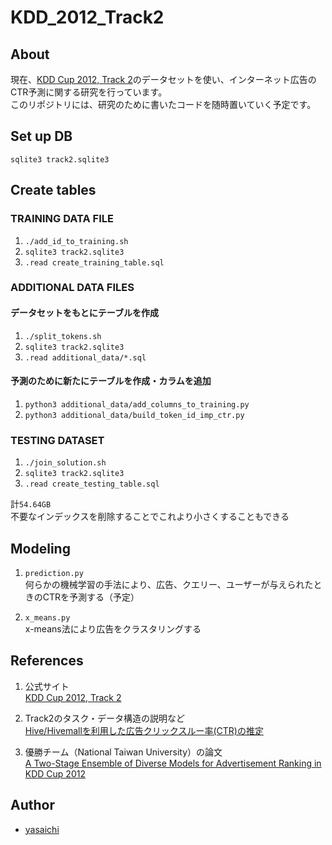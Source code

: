 # KDD_2012_Track2

## About
現在、[KDD Cup 2012, Track 2](http://www.kddcup2012.org/c/kddcup2012-track2)のデータセットを使い、インターネット広告のCTR予測に関する研究を行っています。    
このリポジトリには、研究のために書いたコードを随時置いていく予定です。

## Set up DB
`sqlite3 track2.sqlite3`

## Create tables

### TRAINING DATA FILE
1. `./add_id_to_training.sh`
2. `sqlite3 track2.sqlite3`
3. `.read create_training_table.sql`

### ADDITIONAL DATA FILES
#### データセットをもとにテーブルを作成
1. `./split_tokens.sh`
2. `sqlite3 track2.sqlite3`
3. `.read additional_data/*.sql`

#### 予測のために新たにテーブルを作成・カラムを追加
1. `python3 additional_data/add_columns_to_training.py`
2. `python3 additional_data/build_token_id_imp_ctr.py`

### TESTING DATASET
1. `./join_solution.sh`
2. `sqlite3 track2.sqlite3`
3. `.read create_testing_table.sql`

計`54.64GB`  
不要なインデックスを削除することでこれより小さくすることもできる

## Modeling
1. `prediction.py`   
何らかの機械学習の手法により、広告、クエリー、ユーザーが与えられたときのCTRを予測する（予定）

2. `x_means.py`   
x-means法により広告をクラスタリングする

## References
1. 公式サイト       
[KDD Cup 2012, Track 2](http://www.kddcup2012.org/c/kddcup2012-track2)

2. Track2のタスク・データ構造の説明など    
[Hive/Hivemallを利用した広告クリックスルー率(CTR)の推定](http://qiita.com/myui/items/f726ca3dcc48410abe45)

3. 優勝チーム（National Taiwan University）の論文   
[A Two-Stage Ensemble of Diverse Models for Advertisement Ranking in KDD Cup 2012](https://kaggle2.blob.core.windows.net/competitions/kddcup2012/2748/media/NTU.pdf)

## Author
* [yasaichi](https://github.com/yasaichi)
